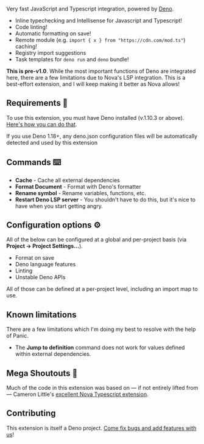 Very fast JavaScript and Typescript integration, powered by
[Deno](https://deno.land).

- Inline typechecking and Intellisense for Javascript and Typescript!
- Code linting!
- Automatic formatting on save!
- Remote module (e.g. `import { x } from "https://cdn.com/mod.ts"`) caching!
- Registry import suggestions
- Task templates for `deno run` and `deno` bundle!

**This is pre-v1.0**. While the most important functions of Deno are integrated
here, there are a few limitations due to Nova's LSP integration. This is a
best-effort extension, and I will keep making it better as Nova allows!

## Requirements 🎒

To use this extension, you must have Deno installed (v.1.10.3 or above).
[Here's how you can do that](https://deno.land/#installation).

If you use Deno 1.18+, any deno.json configuration files will be automatically
detected and used by this extension

## Commands ⌨️

- **Cache** - Cache all external dependencies
- **Format Document** - Format with Deno's formatter
- **Rename symbol** - Rename variables, functions, etc.
- **Restart Deno LSP server** - You shouldn't have to do this, but it's nice to
  have when you start getting angry.

## Configuration options ⚙️

All of the below can be configured at a global and per-project basis (via
**Project → Project Settings...**).

- Format on save
- Deno language features
- Linting
- Unstable Deno APIs

All of those can be defined at a per-project level, including an import map to
use.

## Known limitations

There are a few limitations which I'm doing my best to resolve with the help of
Panic.

- The **Jump to definition** command does not work for values defined within
  external dependencies.

## Mega Shoutouts 📣

Much of the code in this extension was based on — if not entirely lifted from —
Cameron Little's
[excellent Nova Typescript extension](https://github.com/apexskier/nova-typescript).

## Contributing

This extension is itself a Deno project.
[Come fix bugs and add features with us](https://github.com/sgwilym/nova-deno)!
